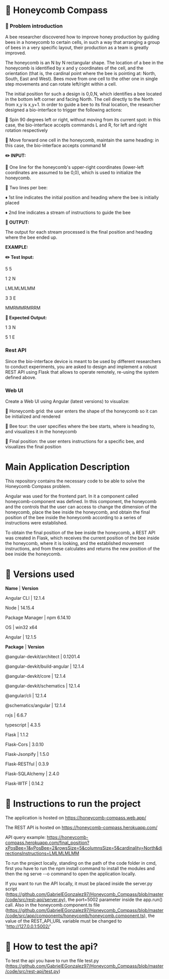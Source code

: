 # :honeybee: Honeycomb Compass
### :page_with_curl: Problem introduction

A bee researcher discovered how to improve honey production by guiding bees in a honeycomb to certain cells, in such a way that arranging a group of bees in a very specific layout, their production as a team is greatly improved.

The honeycomb is an N by N rectangular shape. The location of a bee in the honeycomb is identified by x and y coordinates of the cell, and the orientation (that is, the cardinal point where the bee is pointing at: North, South, East and West). Bees move from one cell to the other one in single step movements and can rotate left/right within a cell.

The initial position for such a design is 0,0,N, which identifies a bee located in the bottom left corner and facing North. The cell directly to the North from x,y is x,y+1.
In order to guide a bee to its final location, the researcher designed a bio-interface to trigger the following actions:

:small_blue_diamond: Spin 90 degrees left or right, without moving from its current spot: in this case, the bio-interface accepts commands L and R, for left and right rotation respectively

:small_blue_diamond: Move forward one cell in the honeycomb, maintain the same heading: in this case, the bio-interface accepts command M

**:pencil2: INPUT:**

:small_blue_diamond: One line for the honeycomb's upper-right coordinates (lower-left coordinates are assumed to be 0,0), which is used to initialize the honeycomb.

:small_blue_diamond: Two lines per bee:

:diamonds: 1st line indicates the initial position and heading where the bee is initially placed

:diamonds: 2nd line indicates a stream of instructions to guide the bee

**:pencil: OUTPUT:**

The output for each stream processed is the final position and heading where the bee ended up.
 
**EXAMPLE:**
 
**:pencil2: Test Input:**
 
5 5

1 2 N

LMLMLMLMM

3 3 E

MMRMMRMRRM
 
**:pencil: Expected Output:**
 
1 3 N

5 1 E

### Rest API
Since the bio-interface device is meant to be used by different researchers to conduct experiments, you are asked to design and implement a robust REST API using Flask that allows to operate remotely, re-using the system defined above.
 
### Web UI
Create a Web UI using Angular (latest versions) to visualize:

:small_blue_diamond: Honeycomb grid: the user enters the shape of the honeycomb so it can be initialized and rendered

:small_blue_diamond: Bee tour: the user specifies where the bee starts, where is heading to, and visualizes it in the honeycomb

:small_blue_diamond: Final position: the user enters instructions for a specific bee, and visualizes the final position

# Main Application Description
This repository contains the necessary code to be able to solve the Honeycomb Compass problem. 

Angular was used for the frontend part. In it a component called honeycomb-component was defined. In this component, the honeycomb and the controls that the user can access to change the dimension of the honeycomb, place the bee inside the honeycomb, and obtain the final position of the bee inside the honeycomb according to a series of instructions were established.

To obtain the final position of the bee inside the honeycomb, a REST API was created in Flask, which receives the current position of the bee inside the honeycomb, where it is looking, and the established movement instructions, and from these calculates and returns the new position of the bee inside the honeycomb. 

# :hammer: Versions used
**Name**           |      **Version**

Angular CLI        |      12.1.4

Node               |      14.15.4

Package Manager    |    npm 6.14.10

OS                 |     win32 x64

Angular            |      12.1.5
 

**Package**                      |               **Version**

@angular-devkit/architect        |               0.1201.4

@angular-devkit/build-angular    |               12.1.4

@angular-devkit/core             |               12.1.4

@angular-devkit/schematics       |               12.1.4

@angular/cli                     |               12.1.4

@schematics/angular              |               12.1.4

rxjs                             |               6.6.7

typescript                       |               4.3.5

Flask                            |               1.1.2

Flask-Cors                       |               3.0.10

Flask-Jsonpify                   |               1.5.0

Flask-RESTful                    |               0.3.9

Flask-SQLAlchemy                 |               2.4.0

Flask-WTF                        |               0.14.2

# :link: Instructions to run the project
The application is hosted on https://honeycomb-compass.web.app/ 

The REST API is hosted on https://honeycomb-compass.herokuapp.com/

API query example: https://honeycomb-compass.herokuapp.com/final_position?xPosBee=1&yPosBee=2&rowsSize=5&columnsSize=5&cardinality=North&directionsInstructions=LMLMLMLMM 

To run the project locally, standing on the path of the code folder in cmd, first you have to run the npm install command to install the modules and then the ng serve --o command to open the application locally.

If you want to run the API locally, it must be placed inside the server.py script (https://github.com/GabrielEGonzalez97/Honeycomb_Compass/blob/master/code/src/rest-api/server.py), the port=5002 parameter inside the app.run() call. Also in the honeycomb.component.ts file (https://github.com/GabrielEGonzalez97/Honeycomb_Compass/blob/master/code/src/app/components/honeycomb/honeycomb.component.ts), the value of the REST_API_URL variable must be changed to 'http://127.0.0.1:5002/'

# :wrench: How to test the api?
To test the api you have to run the file test.py (https://github.com/GabrielEGonzalez97/Honeycomb_Compass/blob/master/code/src/rest-api/test.py)